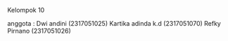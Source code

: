 Kelompok 10 

anggota :
Dwi andini (2317051025)
Kartika adinda k.d (2317051070)
Refky Pirnano (2317051026)
